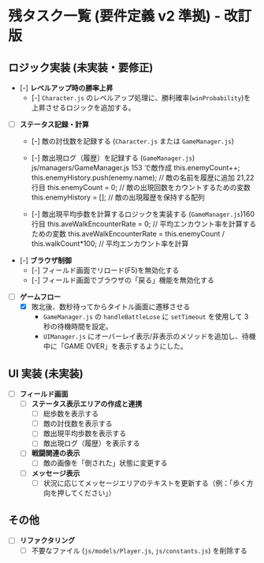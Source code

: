 # 残タスク一覧 (要件定義 v2 準拠) - 改訂版

## ロジック実装 (未実装・要修正)

- [-] **レベルアップ時の勝率上昇**
  - [-] `Character.js` のレベルアップ処理に、勝利確率(`winProbability`)を上昇させるロジックを追加する。
- [ ] **ステータス記録・計算**

  - [-] 敵の討伐数を記録する (`Character.js` または `GameManager.js`)
  - [-] 敵出現ログ（履歴）を記録する (`GameManager.js`)
    js/managers/GameManager.js 153 で敵作成
    this.enemyCount++;
    this.enemyHistory.push(enemy.name); // 敵の名前を履歴に追加
    21,22 行目
    this.enemyCount = 0; // 敵の出現回数をカウントするための変数
    this.enemyHistory = []; // 敵の出現履歴を保持する配列

  - [-] 敵出現平均歩数を計算するロジックを実装する (`GameManager.js`)160 行目
    this.aveWalkEncounterRate = 0; // 平均エンカウント率を計算するための変数
    this.aveWalkEncounterRate = this.enemyCount / this.walkCount\*100; // 平均エンカウント率を計算

- [-] **ブラウザ制御**
  - [-] フィールド画面でリロード(F5)を無効化する
  - [-] フィールド画面でブラウザの「戻る」機能を無効化する
- [ ] **ゲームフロー**
  - [x] 敗北後、数秒待ってからタイトル画面に遷移させる
    - `GameManager.js` の `handleBattleLose` に `setTimeout` を使用して 3 秒の待機時間を設定。
    - `UIManager.js` にオーバーレイ表示/非表示のメソッドを追加し、待機中に「GAME OVER」を表示するようにした。

## UI 実装 (未実装)

- [ ] **フィールド画面**
  - [ ] **ステータス表示エリアの作成と連携**
    - [ ] 総歩数を表示する
    - [ ] 敵の討伐数を表示する
    - [ ] 敵出現平均歩数を表示する
    - [ ] 敵出現ログ（履歴）を表示する
  - [ ] **戦闘関連の表示**
    - [ ] 敵の画像を「倒された」状態に変更する
  - [ ] **メッセージ表示**
    - [ ] 状況に応じてメッセージエリアのテキストを更新する（例：「歩く方向を押してください」）

## その他

- [ ] **リファクタリング**
  - [ ] 不要なファイル (`js/models/Player.js`, `js/constants.js`) を削除する
